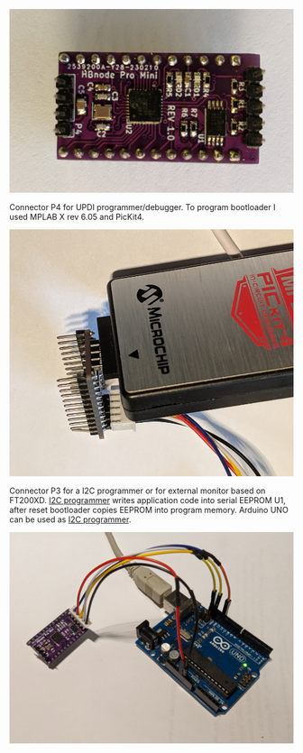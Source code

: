 ![Pro Mini](https://github.com/akouz/HBnode/blob/main/AVR64DD32/Hardware/Pro_mini/HBnode-rev-1-0.jpg)

Connector P4 for UPDI programmer/debugger. To program bootloader I used MPLAB X rev 6.05 and PicKit4.

![PicKit4](https://github.com/akouz/HBnode/blob/main/AVR64DD32/Hardware/Prog_PicKit4.jpg)

Connector P3 for a I2C programmer or for external monitor based on FT200XD. [I2C programmer](https://github.com/akouz/HBnode/tree/main/AVR64DD32/Programmer) writes application code into serial EEPROM U1, after reset bootloader copies EEPROM into program memory. Arduino UNO can be used as [I2C programmer](https://github.com/akouz/HBnode/tree/main/AVR64DD32/Programmer).

![Programmer connected](https://github.com/akouz/HBnode/blob/main/AVR64DD32/Programmer/Programmer_connected.jpg)
